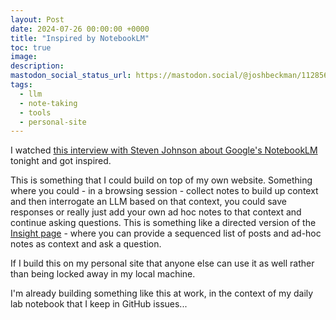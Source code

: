```yaml
---
layout: Post
date: 2024-07-26 00:00:00 +0000
title: "Inspired by NotebookLM"
toc: true
image: 
description: 
mastodon_social_status_url: https://mastodon.social/@joshbeckman/112856881789709786
tags: 
  - llm
  - note-taking
  - tools
  - personal-site
---
```




I watched [this interview with Steven Johnson about Google's NotebookLM](https://www.youtube.com/watch?v=8fiiWhma-iA) tonight and got inspired. 

This is something that I could build on top of my own website. Something where you could - in a browsing session - collect notes to build up context and then interrogate an LLM based on that context, you could save responses or really just add your own ad hoc notes to that context and continue asking questions. This is something like a directed version of the [Insight page](/insight) - where you can provide a sequenced list of posts and ad-hoc notes as context and ask a question.

If I build this on my personal site that anyone else can use it as well rather than being locked away in my local machine.

I'm already building something like this at work, in the context of my daily lab notebook that I keep in GitHub issues...
